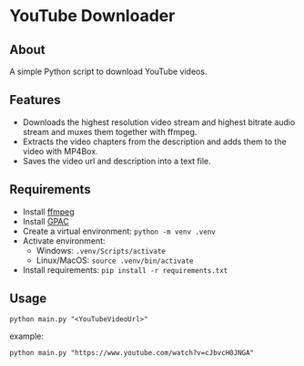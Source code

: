 # YouTube Downloader
## About
A simple Python script to download YouTube videos.
## Features
- Downloads the highest resolution video stream and highest bitrate audio stream and muxes them together with ffmpeg.
- Extracts the video chapters from the description and adds them to the video with MP4Box.
- Saves the video url and description into a text file.
## Requirements
- Install [ffmpeg](https://www.ffmpeg.org/download.html)
- Install [GPAC](https://gpac.io/downloads/gpac-nightly-builds/)
- Create a virtual environment: ```python -m venv .venv```   
- Activate environment:
  - Windows: ```.venv/Scripts/activate```
  - Linux/MacOS: ```source .venv/bin/activate```
- Install requirements: ```pip install -r requirements.txt```
## Usage
```shell
python main.py "<YouTubeVideoUrl>"
```
example:
```shell
python main.py "https://www.youtube.com/watch?v=cJbvcH0JNGA"
```